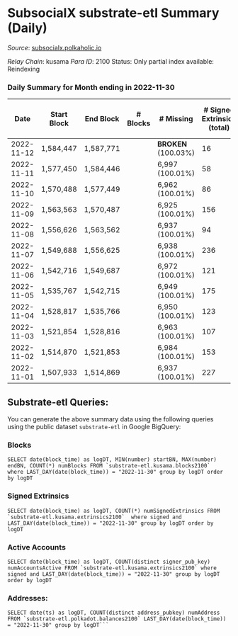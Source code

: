 # SubsocialX substrate-etl Summary (Daily)

_Source_: [subsocialx.polkaholic.io](https://subsocialx.polkaholic.io)

*Relay Chain*: kusama
*Para ID*: 2100
Status: Only partial index available: Reindexing


### Daily Summary for Month ending in 2022-11-30


| Date | Start Block | End Block | # Blocks | # Missing | # Signed Extrinsics (total) | # Active Accounts | # Addresses with Balances | # Events | # Transfers | # XCM Transfers In | # XCM Transfers Out |
| ---- | ----------- | --------- | -------- | --------- | --------------------------- | ----------------- | ------------------------- | -------- | ----------- | ------------------ | ------------------- |
| 2022-11-12 | 1,584,447 | 1,587,771 |  |  **BROKEN** (100.03%) | 16 |  |  | 6,639 |   |   |   |
| 2022-11-11 | 1,577,450 | 1,584,446 |  | 6,997 (100.01%) | 58 |  |  | 13,989 |   |   |   |
| 2022-11-10 | 1,570,488 | 1,577,449 |  | 6,962 (100.01%) | 86 |  |  | 14,014 |   |   |   |
| 2022-11-09 | 1,563,563 | 1,570,487 |  | 6,925 (100.01%) | 156 |  |  | 14,296 | 1  |   |   |
| 2022-11-08 | 1,556,626 | 1,563,562 |  | 6,937 (100.01%) | 94 |  |  | 14,128 |   |   |   |
| 2022-11-07 | 1,549,688 | 1,556,625 |  | 6,938 (100.01%) | 236 |  |  | 14,685 |   |   |   |
| 2022-11-06 | 1,542,716 | 1,549,687 |  | 6,972 (100.01%) | 121 |  |  | 14,191 |   |   |   |
| 2022-11-05 | 1,535,767 | 1,542,715 |  | 6,949 (100.01%) | 175 |  |  | 14,388 |   |   |   |
| 2022-11-04 | 1,528,817 | 1,535,766 |  | 6,950 (100.01%) | 123 |  |  | 14,183 |   |   |   |
| 2022-11-03 | 1,521,854 | 1,528,816 |  | 6,963 (100.01%) | 107 |  |  | 14,221 |   |   |   |
| 2022-11-02 | 1,514,870 | 1,521,853 |  | 6,984 (100.01%) | 153 |  |  | 14,357 |   |   |   |
| 2022-11-01 | 1,507,933 | 1,514,869 |  | 6,937 (100.01%) | 227 |  |  | 14,426 |   |   |   |

## Substrate-etl Queries:
You can generate the above summary data using the following queries using the public dataset `substrate-etl` in Google BigQuery:


### Blocks
```
SELECT date(block_time) as logDT, MIN(number) startBN, MAX(number) endBN, COUNT(*) numBlocks FROM `substrate-etl.kusama.blocks2100`  where LAST_DAY(date(block_time)) = "2022-11-30" group by logDT order by logDT
```


### Signed Extrinsics
```
SELECT date(block_time) as logDT, COUNT(*) numSignedExtrinsics FROM `substrate-etl.kusama.extrinsics2100`  where signed and LAST_DAY(date(block_time)) = "2022-11-30" group by logDT order by logDT
```


### Active Accounts
```
SELECT date(block_time) as logDT, COUNT(distinct signer_pub_key) numAccountsActive FROM `substrate-etl.kusama.extrinsics2100` where signed and LAST_DAY(date(block_time)) = "2022-11-30" group by logDT order by logDT
```


### Addresses:
```
SELECT date(ts) as logDT, COUNT(distinct address_pubkey) numAddress FROM `substrate-etl.polkadot.balances2100` LAST_DAY(date(block_time)) = "2022-11-30" group by logDT```

